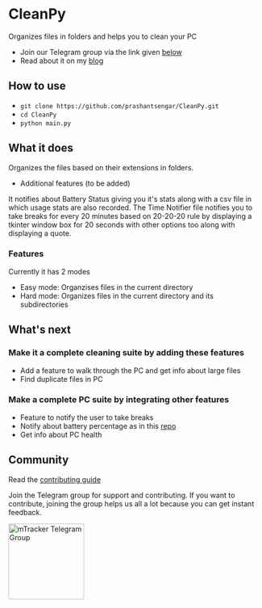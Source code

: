 # CleanPy
Organizes files in folders and helps you to clean your PC

- Join our Telegram group via the link given [below](#community)
- Read about it on my [blog](https://prashants.in/blog/cleanpy-python-script-to-organize-your-files/)

## How to use
- `git clone https://github.com/prashantsengar/CleanPy.git`
- `cd CleanPy`
- `python main.py`

## What it does
Organizes the files based on their extensions in folders. 

- Additional features (to be added)

It notifies about Battery Status giving you it's stats along with a csv file in which usage stats are also recorded. The Time Notifier file notifies you to take breaks for every 20 minutes based on 20-20-20 rule by displaying a tkinter window box for 20 seconds with other options too along with displaying a quote.

### Features
Currently it has 2 modes

- Easy mode: Organzises files in the current directory
- Hard mode: Organizes files in the current directory and its subdirectories

## What's next

### Make it a complete cleaning suite by adding these features
- Add a feature to walk through the PC and get info about large files
- Find duplicate files in PC

### Make a complete PC suite by integrating other features
- Feature to notify the user to take breaks
- Notify about battery percentage as in this [repo](https://github.com/prashantsengar/BatteryNotifier)
- Get info about PC health

## Community 

Read the [contributing guide](./CONTRIBUTING.md)

Join the Telegram group for support and contributing. If you want to contribute, joining the group helps us all a lot because you can get instant feedback.

[<img src="https://upload.wikimedia.org/wikipedia/commons/thumb/8/82/Telegram_logo.svg/1024px-Telegram_logo.svg.png" alt="mTracker Telegram Group" width="150" height="150">](https://t.me/joinchat/INDdLlDf-SFDPURESGgdrQ)
